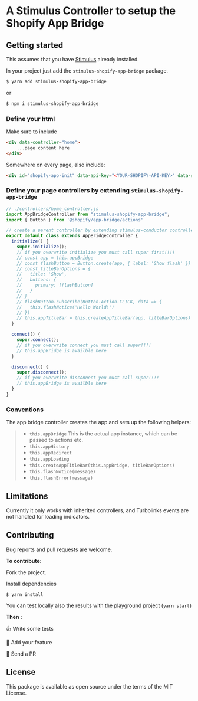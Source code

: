 # A Stimulus Controller to setup the Shopify App Bridge


## Getting started

This assumes that you have [Stimulus](https://stimulusjs.org/handbook/installing) already installed.

In your project just add the `stimulus-shopify-app-bridge` package.

```bash
$ yarn add stimulus-shopify-app-bridge
```

or

```bash
$ npm i stimulus-shopify-app-bridge
```


### Define your html

Make sure to include

```html
<div data-controller="home">
    ...page content here
</div>
```

Somewhere on every page, also include:

```html
<div id="shopify-app-init" data-api-key="<YOUR-SHOPIFY-API-KEY>" data-shop-origin="<SOMESHOP.MYSHOPIFY.COM>"></div>
```

### Define your page controllers by extending `stimulus-shopify-app-bridge`

```js
// ./controllers/home_controller.js
import AppBridgeController from "stimulus-shopify-app-bridge";
import { Button } from '@shopify/app-bridge/actions'

// create a parent controller by extending stimulus-conductor controller
export default class extends AppBridgeController {
  initialize() {
    super.initialize();
    // if you overwrite initialize you must call super first!!!!
    // const app = this.appBridge
    // const flashButton = Button.create(app, { label: 'Show flash' })
    // const titleBarOptions = {
    //   title: 'Show',
    //   buttons: {
    //     primary: [flashButton]
    //   }
    // }
    // flashButton.subscribe(Button.Action.CLICK, data => {
    //   this.flashNotice('Hello World!')
    // })
    // this.appTitleBar = this.createAppTitleBar(app, titleBarOptions)
  }

  connect() {
    super.connect();
    // if you overwrite connect you must call super!!!!
    // this.appBridge is availble here
  }

  disconnect() {
    super.disconnect();
    // if you overwrite disconnect you must call super!!!!
    // this.appBridge is availble here
  }
}
```

### Conventions

The app bridge controller creates the app and sets up the following helpers:

> - `this.appBridge` This is the actual app instance, which can be passed to actions etc.
> - `this.appHistory`
> - `this.appRedirect`
> - `this.appLoading`
> - `this.createAppTitleBar(this.appBridge, titleBarOptions)`
> - `this.flashNotice(message)`
> - `this.flashError(message)`


## Limitations

Currently it only works with inherited controllers, and Turbolinks events are not handled for loading indicators.

## Contributing

Bug reports and pull requests are welcome.

**To contribute:**

Fork the project.

Install dependencies

`$ yarn install`


You can test locally also the results with the playground project (`yarn start`)

**Then :**

👍 Write some tests

💪 Add your feature

🚀 Send a PR

## License

This package is available as open source under the terms of the MIT License.
